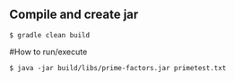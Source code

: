 ## Compile and create jar

```
$ gradle clean build
```

#How to run/execute
```
$ java -jar build/libs/prime-factors.jar primetest.txt
```
